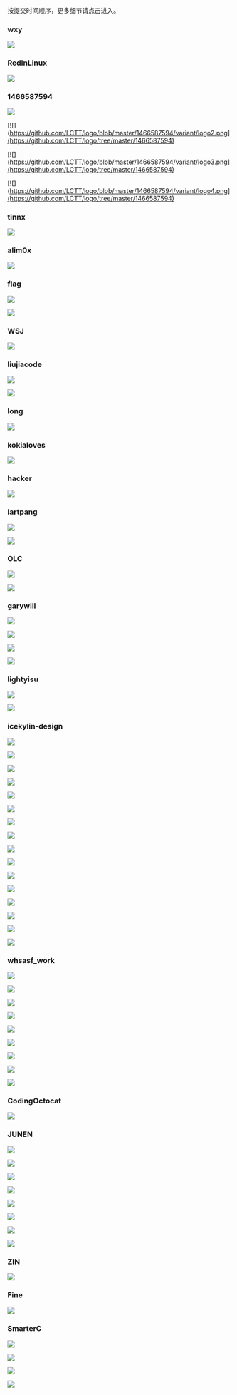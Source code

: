 按提交时间顺序，更多细节请点击进入。

### wxy

[![](https://github.com/LCTT/logo/blob/master/wxy/logo.png)](https://github.com/LCTT/logo/tree/master/wxy)

### RedInLinux

[![](https://github.com/LCTT/logo/blob/master/RedInLinux/RedInLinux.png)](https://github.com/LCTT/logo/tree/master/RedInLinux)

### 1466587594

[![](https://github.com/LCTT/logo/blob/master/1466587594/logo.png)](https://github.com/LCTT/logo/tree/master/1466587594)

[![](https://github.com/LCTT/logo/blob/master/1466587594/variant/logo2.png](https://github.com/LCTT/logo/tree/master/1466587594)

[![](https://github.com/LCTT/logo/blob/master/1466587594/variant/logo3.png](https://github.com/LCTT/logo/tree/master/1466587594)

[![](https://github.com/LCTT/logo/blob/master/1466587594/variant/logo4.png](https://github.com/LCTT/logo/tree/master/1466587594)

### tinnx

[![](https://github.com/LCTT/logo/blob/master/tinnx/logo.png)](https://github.com/LCTT/logo/tree/master/tinnx)

### alim0x

[![](https://github.com/LCTT/logo/blob/master/alim0x/logo.png)](https://github.com/LCTT/logo/tree/master/alim0x)

### flag

[![](https://github.com/LCTT/logo/blob/master/flag-1/flag-1.png)](https://github.com/LCTT/logo/tree/master/flag-1)

[![](https://github.com/LCTT/logo/blob/master/flag-2/flag-2.png)](https://github.com/LCTT/logo/tree/master/flag-2)

### WSJ

[![](https://github.com/LCTT/logo/blob/master/WSJ/logo.png)](https://github.com/LCTT/logo/tree/master/WSJ)

### liujiacode

[![](https://github.com/LCTT/logo/blob/master/logo0281/logo.png)](https://github.com/LCTT/logo/tree/master/logo0281)

[![](https://github.com/LCTT/logo/blob/master/logo0964/logo.png)](https://github.com/LCTT/logo/tree/master/logo0964)

### long

[![](https://github.com/LCTT/logo/blob/master/long/Logo.png)](https://github.com/LCTT/logo/tree/master/long)

### kokialoves

[![](https://github.com/LCTT/logo/blob/master/kokialoves/logo.png)](https://github.com/LCTT/logo/tree/master/kokialoves)

### hacker

[![](https://github.com/LCTT/logo/blob/master/hacker/logo.png)](https://github.com/LCTT/logo/tree/master/hacker)

### lartpang

[![](https://github.com/LCTT/logo/blob/master/lartpang/logo-1.png)](https://github.com/LCTT/logo/tree/master/lartpang)

[![](https://github.com/LCTT/logo/blob/master/lartpang/logo-2.png)](https://github.com/LCTT/logo/tree/master/lartpang)

### OLC

[![](https://github.com/LCTT/logo/blob/master/OLC/logo-1.jpg)](https://github.com/LCTT/logo/tree/master/OLC)

[![](https://github.com/LCTT/logo/blob/master/OLC/logo-2.jpg)](https://github.com/LCTT/logo/tree/master/OLC)

### garywill

[![](https://github.com/LCTT/logo/blob/master/garywill/red.png)](https://github.com/LCTT/logo/tree/master/garywill)

[![](https://github.com/LCTT/logo/blob/master/garywill/round.png)](https://github.com/LCTT/logo/tree/master/garywill)

[![](https://github.com/LCTT/logo/blob/master/garywill/square.png)](https://github.com/LCTT/logo/tree/master/garywill)

[![](https://github.com/LCTT/logo/blob/master/garywill/rsquare2.png)](https://github.com/LCTT/logo/tree/master/garywill)

### lightyisu

[![](https://github.com/LCTT/logo/blob/master/lightyisu/linuxcn1.png)](https://github.com/LCTT/logo/tree/master/lightyisu)

[![](https://github.com/LCTT/logo/blob/master/lightyisu2/linux.cn_%E7%94%BB%E6%9D%BF%201.png)](https://github.com/LCTT/logo/blob/master/lightyisu2)

### icekylin-design

[![](https://github.com/LCTT/logo/blob/master/icekylin-design/Logo-NoneFrame-Line-None-GradualChange.svg)](https://github.com/LCTT/logo/tree/master/icekylin-design)

[![](https://github.com/LCTT/logo/blob/master/icekylin-design/Logo-NoneFrame-MotherBoard-None-PureColor.svg)](https://github.com/LCTT/logo/tree/master/icekylin-design)

[![](https://github.com/LCTT/logo/blob/master/icekylin-design/Logo-Round-ChinaStyle-None-PureColor.svg)](https://github.com/LCTT/logo/tree/master/icekylin-design)

[![](https://github.com/LCTT/logo/blob/master/icekylin-design/Logo-Round-ChinaStyle-Tux-PureColor.svg)](https://github.com/LCTT/logo/tree/master/icekylin-design)

[![](https://github.com/LCTT/logo/blob/master/icekylin-design/Logo-Round-Line-None-GradualChange.svg)](https://github.com/LCTT/logo/tree/master/icekylin-design)

[![](https://github.com/LCTT/logo/blob/master/icekylin-design/Logo-Round-Modern-None-PureColor.svg)](https://github.com/LCTT/logo/tree/master/icekylin-design)

[![](https://github.com/LCTT/logo/blob/master/icekylin-design/Logo-Round-Modern-Tux-PureColor.svg)](https://github.com/LCTT/logo/tree/master/icekylin-design)

[![](https://github.com/LCTT/logo/blob/master/icekylin-design/Logo-Round-TextAble-None-PureColor.svg)](https://github.com/LCTT/logo/tree/master/icekylin-design)

[![](https://github.com/LCTT/logo/blob/master/icekylin-design/Logo-Round-xLine-None-GradualChange.svg)](https://github.com/LCTT/logo/tree/master/icekylin-design)

[![](https://github.com/LCTT/logo/blob/master/icekylin-design/Logo-Square-ChinaStyle-None-PureColor.svg)](https://github.com/LCTT/logo/tree/master/icekylin-design)

[![](https://github.com/LCTT/logo/blob/master/icekylin-design/Logo-Square-ChinaStyle-Tux-PureColor.svg)](https://github.com/LCTT/logo/tree/master/icekylin-design)

[![](https://github.com/LCTT/logo/blob/master/icekylin-design/Logo-Square-Line-None-GradualChange.svg)](https://github.com/LCTT/logo/tree/master/icekylin-design)

[![](https://github.com/LCTT/logo/blob/master/icekylin-design/Logo-Square-Modern-None-PureColor.svg)](https://github.com/LCTT/logo/tree/master/icekylin-design)

[![](https://github.com/LCTT/logo/blob/master/icekylin-design/Logo-Square-Modern-Tux-PureColor.svg)](https://github.com/LCTT/logo/tree/master/icekylin-design)

[![](https://github.com/LCTT/logo/blob/master/icekylin-design/Logo-Square-xLine-None-GradualChange.svg)](https://github.com/LCTT/logo/tree/master/icekylin-design)

[![](https://github.com/LCTT/logo/blob/master/icekylin-design/Logo(LCTT)-Square-ChinaStyle-PureColor.svg)](https://github.com/LCTT/logo/tree/master/icekylin-design)

### whsasf_work

[![](https://github.com/LCTT/logo/blob/master/whsasf_work/logo1.png)](https://github.com/LCTT/logo/tree/master/whsasf_work)

[![](https://github.com/LCTT/logo/blob/master/whsasf_work/logo2.png)](https://github.com/LCTT/logo/tree/master/whsasf_work)

[![](https://github.com/LCTT/logo/blob/master/whsasf_work/logo3.png)](https://github.com/LCTT/logo/tree/master/whsasf_work)

[![](https://github.com/LCTT/logo/blob/master/whsasf_work/logo4.png)](https://github.com/LCTT/logo/tree/master/whsasf_work)

[![](https://github.com/LCTT/logo/blob/master/whsasf_work2/logo5.png)](https://github.com/LCTT/logo/tree/master/whsasf_work2)

[![](https://github.com/LCTT/logo/blob/master/whsasf_work2/logo6.png)](https://github.com/LCTT/logo/tree/master/whsasf_work2)

[![](https://github.com/LCTT/logo/blob/master/whsasf_work2/logo7.png)](https://github.com/LCTT/logo/tree/master/whsasf_work2)

[![](https://github.com/LCTT/logo/blob/master/whsasf_work2/logo8.png)](https://github.com/LCTT/logo/tree/master/whsasf_work2)

[![](https://github.com/LCTT/logo/blob/master/whsasf_work3/logo9.png)](https://github.com/LCTT/logo/tree/master/whsasf_work3)

### CodingOctocat

[![](https://github.com/LCTT/logo/blob/master/CodingOctocat/LinuxCNLogo.png)](https://github.com/LCTT/logo/tree/master/CodingOctocat)

### JUNEN

[![](https://github.com/LCTT/logo/blob/master/JUNEN/LOGO_01.png)](https://github.com/LCTT/logo/tree/master/JUNEN)

[![](https://github.com/LCTT/logo/blob/master/JUNEN/LOGO_02.png)](https://github.com/LCTT/logo/tree/master/JUNEN)

[![](https://github.com/LCTT/logo/blob/master/JUNEN/LOGO_03.png)](https://github.com/LCTT/logo/tree/master/JUNEN)

[![](https://github.com/LCTT/logo/blob/master/JUNEN/LOGO_04.png)](https://github.com/LCTT/logo/tree/master/JUNEN)

[![](https://github.com/LCTT/logo/blob/master/JUNEN/LOGO_05.png)](https://github.com/LCTT/logo/tree/master/JUNEN)

[![](https://github.com/LCTT/logo/blob/master/JUNEN/LOGO_06.png)](https://github.com/LCTT/logo/tree/master/JUNEN)

[![](https://github.com/LCTT/logo/blob/master/JUNEN/LOGO_07.png)](https://github.com/LCTT/logo/tree/master/JUNEN)

[![](https://github.com/LCTT/logo/blob/master/JUNEN/LOGO_08.png)](https://github.com/LCTT/logo/tree/master/JUNEN)

### ZIN

[![](https://github.com/LCTT/logo/blob/master/ZIN/logo.png)](https://github.com/LCTT/logo/tree/master/ZIN)

### Fine

[![](https://github.com/LCTT/logo/blob/master/Fine/linux.cn%20LOGO.jpg)](https://github.com/LCTT/logo/tree/master/Fine)

### SmarterC

[![](https://github.com/LCTT/logo/blob/master/SmarterC/logo_1.png)](https://github.com/LCTT/logo/blob/master/SmarterC)

[![](https://github.com/LCTT/logo/blob/master/SmarterC/logo_2.png)](https://github.com/LCTT/logo/blob/master/SmarterC)

[![](https://github.com/LCTT/logo/blob/master/SmarterC/logo_3.png)](https://github.com/LCTT/logo/blob/master/SmarterC)

[![](https://github.com/LCTT/logo/blob/master/SmarterC/logo_4.png)](https://github.com/LCTT/logo/blob/master/SmarterC)
